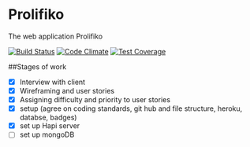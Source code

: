 # Prolifiko

The web application Prolifiko

[![Build Status](https://travis-ci.org/Prolifiko/prolifiko.svg?branch=master)](https://travis-ci.org/Prolifiko/prolifiko)
[![Code Climate](https://codeclimate.com/github/Prolifiko/prolifiko/badges/gpa.svg)](https://codeclimate.com/github/Prolifiko/prolifiko)
[![Test Coverage](https://codeclimate.com/github/Prolifiko/prolifiko/badges/coverage.svg)](https://codeclimate.com/github/Prolifiko/prolifiko/coverage)

##Stages of work
+ [x] Interview with client
+ [x] Wireframing and user stories
+ [x] Assigning difficulty and priority to user stories
+ [x] setup (agree on coding standards, git hub and file structure, heroku, databse, badges)
+ [x] set up Hapi server
+ [ ] set up mongoDB
